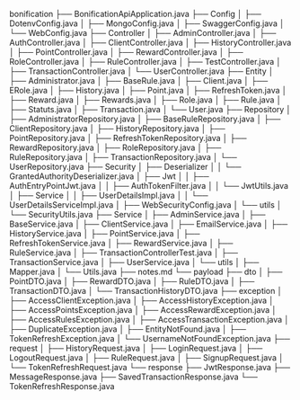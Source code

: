 bonification
├── BonificationApiApplication.java
├── Config
│   ├── DotenvConfig.java
│   ├── MongoConfig.java
│   ├── SwaggerConfig.java
│   └── WebConfig.java
├── Controller
│   ├── AdminController.java
│   ├── AuthController.java
│   ├── ClientController.java
│   ├── HistoryController.java
│   ├── PointController.java
│   ├── RewardController.java
│   ├── RoleController.java
│   ├── RuleController.java
│   ├── TestController.java
│   ├── TransactionController.java
│   └── UserController.java
├── Entity
│   ├── Administrator.java
│   ├── BaseRule.java
│   ├── Client.java
│   ├── ERole.java
│   ├── History.java
│   ├── Point.java
│   ├── RefreshToken.java
│   ├── Reward.java
│   ├── Rewards.java
│   ├── Role.java
│   ├── Rule.java
│   ├── Statuts.java
│   ├── Transaction.java
│   └── User.java
├── Repository
│   ├── AdministratorRepository.java
│   ├── BaseRuleRepository.java
│   ├── ClientRepository.java
│   ├── HistoryRepository.java
│   ├── PointRepository.java
│   ├── RefreshTokenRepository.java
│   ├── RewardRepository.java
│   ├── RoleRepository.java
│   ├── RuleRepository.java
│   ├── TransactionRepository.java
│   └── UserRepository.java
├── Security
│   ├── Deserializer
│   │   └── GrantedAuthorityDeserializer.java
│   ├── Jwt
│   │   ├── AuthEntryPointJwt.java
│   │   ├── AuthTokenFilter.java
│   │   └── JwtUtils.java
│   ├── Service
│   │   ├── UserDetailsImpl.java
│   │   └── UserDetailsServiceImpl.java
│   ├── WebSecurityConfig.java
│   └── utils
│       └── SecurityUtils.java
├── Service
│   ├── AdminService.java
│   ├── BaseService.java
│   ├── ClientService.java
│   ├── EmailService.java
│   ├── HistoryService.java
│   ├── PointService.java
│   ├── RefreshTokenService.java
│   ├── RewardService.java
│   ├── RuleService.java
│   ├── TransactionControllerTest.java
│   ├── TransactionService.java
│   ├── UserService.java
│   └── utils
│       ├── Mapper.java
│       └── Utils.java
├── notes.md
└── payload
    ├── dto
    │   ├── PointDTO.java
    │   ├── RewardDTO.java
    │   ├── RuleDTO.java
    │   ├── TransactionDTO.java
    │   └── TransactionHistoryDTO.java
    ├── exception
    │   ├── AccessClientException.java
    │   ├── AccessHistoryException.java
    │   ├── AccessPointsException.java
    │   ├── AccessRewardException.java
    │   ├── AccessRulesException.java
    │   ├── AccessTransactionException.java
    │   ├── DuplicateException.java
    │   ├── EntityNotFound.java
    │   ├── TokenRefreshException.java
    │   └── UsernameNotFoundException.java
    ├── request
    │   ├── HistoryRequest.java
    │   ├── LoginRequest.java
    │   ├── LogoutRequest.java
    │   ├── RuleRequest.java
    │   ├── SignupRequest.java
    │   └── TokenRefreshRequest.java
    └── response
        ├── JwtResponse.java
        ├── MessageResponse.java
        ├── SavedTransactionResponse.java
        └── TokenRefreshResponse.java